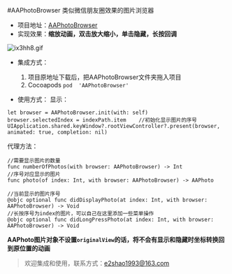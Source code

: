 #AAPhotoBrowser 类似微信朋友圈效果的图片浏览器
- 项目地址：[AAPhotoBrowser](https://github.com/Fxxxxxx/AAPhotoBrowser)
- 实现效果：**缩放动画，双击放大缩小，单击隐藏，长按回调**

![ix3hh8.gif](https://s1.ax1x.com/2018/11/16/ix3hh8.gif)

- 集成方式：
  1. 项目原地址下载后，把AAPhotoBrowser文件夹拖入项目
  2. Cocoapods   ```pod  'AAPhotoBrowser' ```

- 使用方式：
显示：
```
let browser = AAPhotoBrowser.init(with: self)
browser.selectedIndex = indexPath.item    //初始化显示图片的序号
UIApplication.shared.keyWindow?.rootViewController?.present(browser, animated: true, completion: nil)
```
  代理方法：
```
//需要显示图片的数量
func numberOfPhotos(with browser: AAPhotoBrowser) -> Int
//序号对应显示的图片
func photo(of index: Int, with browser: AAPhotoBrowser) -> AAPhoto
    
//当前显示的图片序号
@objc optional func didDisplayPhoto(at index: Int, with browser: AAPhotoBrowser) -> Void
//长按序号为index的图片，可以自己在这里添加一些菜单操作
@objc optional func didLongPressPhoto(at index: Int, with browser: AAPhotoBrowser) -> Void

```
**AAPhoto图片对象不设置`originalView`的话，将不会有显示和隐藏时坐标转换回到原位置的动画**

>欢迎集成和使用，联系方式：e2shao1993@163.com